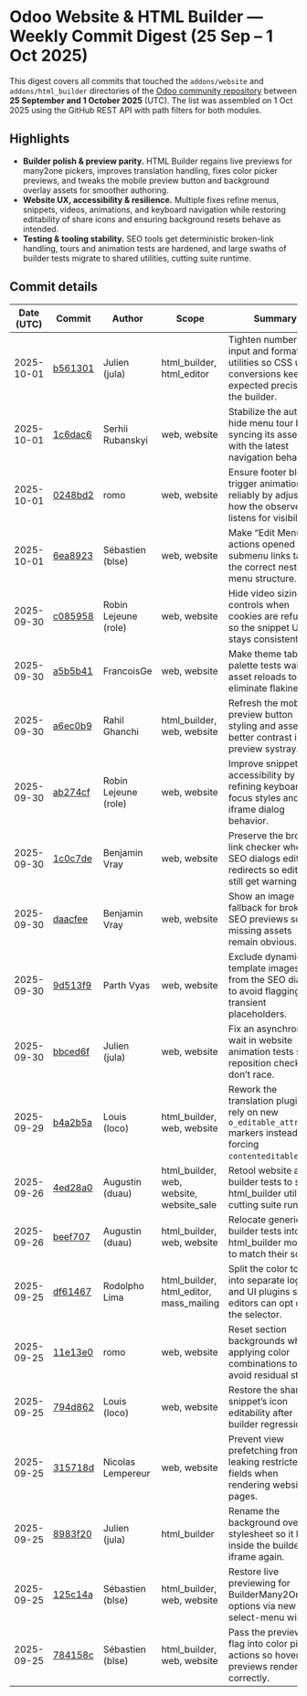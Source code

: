 # Odoo Website & HTML Builder — Weekly Commit Digest (25 Sep – 1 Oct 2025)

This digest covers all commits that touched the `addons/website` and `addons/html_builder` directories of the [Odoo community repository](https://github.com/odoo/odoo) between **25 September and 1 October 2025** (UTC). The list was assembled on 1 Oct 2025 using the GitHub REST API with path filters for both modules.

## Highlights

- **Builder polish & preview parity.** HTML Builder regains live previews for many2one pickers, improves translation handling, fixes color picker previews, and tweaks the mobile preview button and background overlay assets for smoother authoring.
- **Website UX, accessibility & resilience.** Multiple fixes refine menus, snippets, videos, animations, and keyboard navigation while restoring editability of share icons and ensuring background resets behave as intended.
- **Testing & tooling stability.** SEO tools get deterministic broken-link handling, tours and animation tests are hardened, and large swaths of builder tests migrate to shared utilities, cutting suite runtime.

## Commit details

| Date (UTC) | Commit | Author | Scope | Summary |
| --- | --- | --- | --- | --- |
| 2025-10-01 | [b561301](https://github.com/odoo/odoo/commit/b561301b97e8e0262329874a90936af8f258c436) | Julien (jula) | html_builder, html_editor | Tighten number-input and formatting utilities so CSS unit conversions keep the expected precision in the builder. |
| 2025-10-01 | [1c6dac6](https://github.com/odoo/odoo/commit/1c6dac66a67ae100658e1ed5b6dc8502c078d728) | Serhii Rubanskyi | web, website | Stabilize the auto-hide menu tour by syncing its assertions with the latest navigation behavior. |
| 2025-10-01 | [0248bd2](https://github.com/odoo/odoo/commit/0248bd2c71d9722a460bc8a7ac55c471abf2e153) | romo | web, website | Ensure footer blocks trigger animations reliably by adjusting how the observer listens for visibility. |
| 2025-10-01 | [6ea8923](https://github.com/odoo/odoo/commit/6ea89238ea42a887162da9ffc8ede95af3d29cd6) | Sébastien (blse) | web, website | Make “Edit Menu” actions opened from submenu links target the correct nested menu structure. |
| 2025-09-30 | [c085958](https://github.com/odoo/odoo/commit/c0859589c43d36309a4c6ecb46b4511ae20064fb) | Robin Lejeune (role) | web, website | Hide video sizing controls when cookies are refused so the snippet UI stays consistent. |
| 2025-09-30 | [a5b5b41](https://github.com/odoo/odoo/commit/a5b5b41999a5e0fb483be7f7f755fe4807d160f4) | FrancoisGe | web, website | Make theme tab palette tests wait for asset reloads to eliminate flakiness. |
| 2025-09-30 | [a6ec0b9](https://github.com/odoo/odoo/commit/a6ec0b97509975f89475371cfcd8adca507a9bab) | Rahil Ghanchi | html_builder, web, website | Refresh the mobile preview button styling and assets for better contrast in the preview systray. |
| 2025-09-30 | [ab274cf](https://github.com/odoo/odoo/commit/ab274cf1226c9e3dfa7e8c5b43f7255fcc754fed) | Robin Lejeune (role) | web, website | Improve snippet accessibility by refining keyboard focus styles and iframe dialog behavior. |
| 2025-09-30 | [1c0c7de](https://github.com/odoo/odoo/commit/1c0c7de4bf5fb35b7642219db4198cc60fabc893) | Benjamin Vray | web, website | Preserve the broken-link checker when SEO dialogs edit redirects so editors still get warnings. |
| 2025-09-30 | [daacfee](https://github.com/odoo/odoo/commit/daacfee5b89b3dd5bac4e4edbd15bdd0bf65fa77) | Benjamin Vray | web, website | Show an image icon fallback for broken SEO previews so missing assets remain obvious. |
| 2025-09-30 | [9d513f9](https://github.com/odoo/odoo/commit/9d513f9187dcc04354345690b850184a2cdbe2ee) | Parth Vyas | web, website | Exclude dynamic template images from the SEO dialog to avoid flagging transient placeholders. |
| 2025-09-30 | [bbced6f](https://github.com/odoo/odoo/commit/bbced6fc418f0ddef977698c7e886ea9d11416d6) | Julien (jula) | web, website | Fix an asynchronous wait in website animation tests so reposition checks don’t race. |
| 2025-09-29 | [b4a2b5a](https://github.com/odoo/odoo/commit/b4a2b5a47a0c79b9ececec8fbaf9e1bd712a9ea4) | Louis (loco) | html_builder, web, website | Rework the translation plugin to rely on new `o_editable_attribute` markers instead of forcing `contenteditable`. |
| 2025-09-26 | [4ed28a0](https://github.com/odoo/odoo/commit/4ed28a0cebe847ab69d1e58840b38be49707cada) | Augustin (duau) | html_builder, web, website, website_sale | Retool website and builder tests to share html_builder utilities, cutting suite runtime. |
| 2025-09-26 | [beef707](https://github.com/odoo/odoo/commit/beef7078138c4185f912ebbd042faf2782b2d17e) | Augustin (duau) | html_builder, web, website | Relocate generic builder tests into the html_builder module to match their scope. |
| 2025-09-25 | [df61467](https://github.com/odoo/odoo/commit/df6146737aa0b3963d4341100b0a1214e5345d41) | Rodolpho Lima | html_builder, html_editor, mass_mailing | Split the color tooling into separate logic and UI plugins so editors can opt out of the selector. |
| 2025-09-25 | [11e13e0](https://github.com/odoo/odoo/commit/11e13e0907ca92442d0547c97dd5ed3c26a99c46) | romo | web, website | Reset section backgrounds when applying color combinations to avoid residual styling. |
| 2025-09-25 | [794d862](https://github.com/odoo/odoo/commit/794d862482d1be1a0df71820f494853fed098d8b) | Louis (loco) | web, website | Restore the share snippet’s icon editability after builder regressions. |
| 2025-09-25 | [315718d](https://github.com/odoo/odoo/commit/315718df644abe959c7993cb85c206cf0146b675) | Nicolas Lempereur | web, website | Prevent view prefetching from leaking restricted fields when rendering website pages. |
| 2025-09-25 | [8983f20](https://github.com/odoo/odoo/commit/8983f20c61fe6b3458b651844984eb873d54b7c2) | Julien (jula) | html_builder | Rename the background overlay stylesheet so it loads inside the builder iframe again. |
| 2025-09-25 | [125c14a](https://github.com/odoo/odoo/commit/125c14a448b927a07d2b1f3fd6330b11bca77ce5) | Sébastien (blse) | html_builder, web, website | Restore live previewing for BuilderMany2One options via new select-menu wiring. |
| 2025-09-25 | [784158c](https://github.com/odoo/odoo/commit/784158c49eba7d9adebb5c212f650a0f35b0ddca) | Sébastien (blse) | html_builder, web, website | Pass the previewing flag into color picker actions so hover previews render correctly. |
